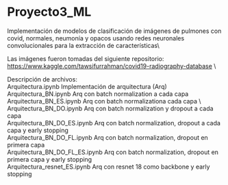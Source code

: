 # Proyecto3_ML 
Implementación de modelos de clasificación de imágenes de pulmones con covid, normales, neumonía y opacos usando redes neuronales convolucionales para la extracción de características\

Las imágenes fueron tomadas del siguiente repositorio:\
https://www.kaggle.com/tawsifurrahman/covid19-radiography-database \

Descripción de archivos:\
Arquitectura.ipynb		Implementación de arquitectura (Arq)\
Arquitectura_BN.ipynb		Arq con batch normalization a cada capa\
Arquitectura_BN_ES.ipynb	Arq con batch normalizationa cada capa \ 
Arquitectura_BN_DO.ipynb	Arq con batch normalization y dropout a cada capa \
Arquitectura_BN_DO_ES.ipynb	Arq con batch normalization, dropout a cada capa y early stopping \
Arquitectura_BN_DO_FL.ipynb	Arq con batch normalization, dropout en primera capa \
Arquitectura_BN_DO_FL_ES.ipynb	Arq con batch normalization, dropout en primera capa y early stopping \
Arquitectura_resnet_ES.ipynb	Arq con resnet 18 como backbone y early stopping
 	  